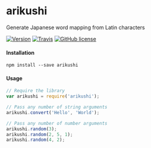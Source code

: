 # arikushi
Generate Japanese word mapping from Latin characters

[![Version](https://img.shields.io/npm/v/arikushi.svg)](https://www.npmjs.com/package/arikushi)
[![Travis](https://img.shields.io/travis/serkansokmen/arikushi.svg?style=flat-square)](https://travis-ci.org/serkansokmen/arikushi)
[![GitHub license](https://img.shields.io/github/license/serkansokmen/arikushi.svg?style=flat-square)]()


#### Installation
```
npm install --save arikushi
```

#### Usage
```javascript
// Require the library
var arikushi = require('arikushi');

// Pass any number of string arguments
arikushi.convert('Hello', 'World');

// Pass any number of number arguments
arikushi.random(3);
arikushi.random(2, 5, 1);
arikushi.random(4, 2);
```
